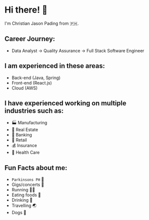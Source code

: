 # Hi there! 👋

I'm Christian Jason Pading from :philippines:.

## Career Journey:
  - Data Analyst -> Quality Assurance -> Full Stack Software Engineer
## I am experienced in these areas:
  - Back-end (Java, Spring)
  - Front-end (React.js)
  - Cloud (AWS)
## I have experienced working on multiple industries such as:
  - 🏭 Manufacturing
  - :post_office: Real Estate
  - :bank: Banking
  - :department_store: Retail
  - 💰 Insurance
  - :hospital: Health Care
## Fun Facts about me:
  - `Parkinsons PH` :microphone:
  - Gigs/concerts :metal:
  - Running 🏃‍♂️
  - Eating foods :bento:
  - Drinking :beers:
  - Travelling :earth_asia:
  - Dogs :dog:



<!--
**cjpading/cjpading** is a ✨ _special_ ✨ repository because its `README.md` (this file) appears on your GitHub profile.

Here are some ideas to get you started:

- 🔭 I’m currently working on ...
- 🌱 I’m currently learning ...
- 👯 I’m looking to collaborate on ...
- 🤔 I’m looking for help with ...
- 💬 Ask me about ...
- 📫 How to reach me: ...
- 😄 Pronouns: ...
- ⚡ Fun fact: ...
-->
